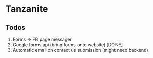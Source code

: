 # Tanzanite
## Todos
1) Forms -> FB page messager
2) Google forms api (bring forms onto website) [DONE]
3) Automatic email on contact us submission (might need backend)
